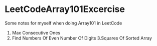 # LeetCodeArray101Excercise
Some notes for myself when doing Array101 in LeetCode

1. Max Consecutive Ones
2. Find Numbers Of Even Number Of Digits
3.Squares Of Sorted Array
